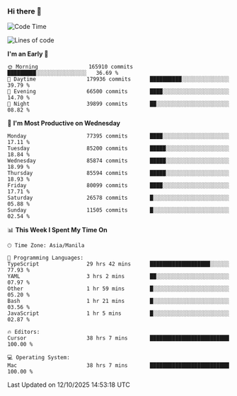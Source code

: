 ### Hi there 👋

<!--START_SECTION:waka-->
![Code Time](http://img.shields.io/badge/Code%20Time-6%2C382%20hrs%207%20mins-blue)

![Lines of code](https://img.shields.io/badge/From%20Hello%20World%20I%27ve%20Written-148.9%20million%20lines%20of%20code-blue)

**I'm an Early 🐤** 

```text
🌞 Morning                165910 commits      █████████░░░░░░░░░░░░░░░░   36.69 % 
🌆 Daytime                179936 commits      ██████████░░░░░░░░░░░░░░░   39.79 % 
🌃 Evening                66500 commits       ████░░░░░░░░░░░░░░░░░░░░░   14.70 % 
🌙 Night                  39899 commits       ██░░░░░░░░░░░░░░░░░░░░░░░   08.82 % 
```
📅 **I'm Most Productive on Wednesday** 

```text
Monday                   77395 commits       ████░░░░░░░░░░░░░░░░░░░░░   17.11 % 
Tuesday                  85200 commits       █████░░░░░░░░░░░░░░░░░░░░   18.84 % 
Wednesday                85874 commits       █████░░░░░░░░░░░░░░░░░░░░   18.99 % 
Thursday                 85594 commits       █████░░░░░░░░░░░░░░░░░░░░   18.93 % 
Friday                   80099 commits       ████░░░░░░░░░░░░░░░░░░░░░   17.71 % 
Saturday                 26578 commits       █░░░░░░░░░░░░░░░░░░░░░░░░   05.88 % 
Sunday                   11505 commits       █░░░░░░░░░░░░░░░░░░░░░░░░   02.54 % 
```


📊 **This Week I Spent My Time On** 

```text
🕑︎ Time Zone: Asia/Manila

💬 Programming Languages: 
TypeScript               29 hrs 42 mins      ███████████████████░░░░░░   77.93 % 
YAML                     3 hrs 2 mins        ██░░░░░░░░░░░░░░░░░░░░░░░   07.97 % 
Other                    1 hr 59 mins        █░░░░░░░░░░░░░░░░░░░░░░░░   05.20 % 
Bash                     1 hr 21 mins        █░░░░░░░░░░░░░░░░░░░░░░░░   03.56 % 
JavaScript               1 hr 5 mins         █░░░░░░░░░░░░░░░░░░░░░░░░   02.87 % 

🔥 Editors: 
Cursor                   38 hrs 7 mins       █████████████████████████   100.00 % 

💻 Operating System: 
Mac                      38 hrs 7 mins       █████████████████████████   100.00 % 
```


 Last Updated on 12/10/2025 14:53:18 UTC
<!--END_SECTION:waka-->


<!--
**rad182/rad182** is a ✨ _special_ ✨ repository because its `README.md` (this file) appears on your GitHub profile.

Here are some ideas to get you started:

- 🔭 I’m currently working on ...
- 🌱 I’m currently learning ...
- 👯 I’m looking to collaborate on ...
- 🤔 I’m looking for help with ...
- 💬 Ask me about ...
- 📫 How to reach me: ...
- 😄 Pronouns: ...
- ⚡ Fun fact: ...
-->
